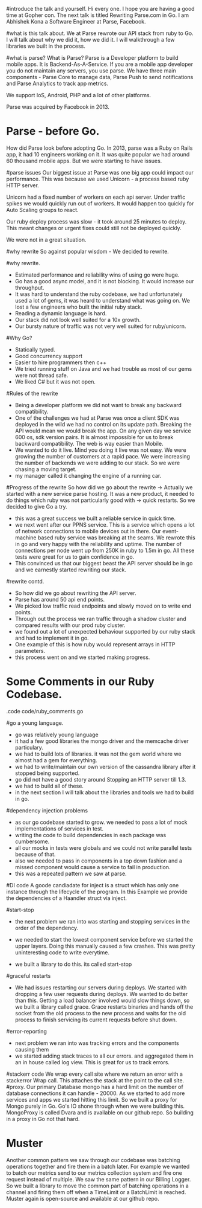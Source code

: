 #introduce the talk and yourself.
Hi every one. I hope you are having a good time at Gopher con. The next talk is titled Rewriting Parse.com in Go.
I am Abhishek Kona a Software Engineer at Parse, Facebook.

#what is this talk about.
We at Parse rewrote our API stack from ruby to Go. I
will talk about why we did it, how we did it. I will walkthrough a few libraries we built in the process.

#what is parse?
What is Parse? Parse is a Developer platform to build mobile apps. It is Backend-As-A-Service. If you are a mobile app developer you do not maintain any servers, you use parse. We have three main components - Parse Core to manage data, Parse Push to send notifications and Parse Analytics to track app metrics.

We support IoS, Android, PHP and a lot of other platforms.

Parse was acquired by Facebook in 2013.

# Parse - before Go.
How did Parse look before adopting Go. In 2013, parse was a Ruby on Rails app, it had 10 engineers working on it. It was quite popular we had around 60 thousand mobile apps. But we were starting to have issues.

#parse issues
Our biggest issue at Parse was one big app could impact our performance. This was because we used Unicorn - a process based ruby HTTP server.

Unicorn had a fixed number of workers on each api server. Under traffic spikes we would quickly run out of workers. It would happen too quickly for Auto Scaling groups to react.

Our ruby deploy process was slow - it took around 25 minutes to deploy. This meant changes or urgent fixes could still not be deployed quickly.

We were not in a great situation.

#why rewrite
So against popular wisdom - We decided to rewrite.

#why rewrite.
* Estimated performance and reliability wins of using go were huge.
* Go has a good async model, and it is not blocking. It would increase our throughput.
* It was hard to understand the ruby codebase, we had unfortunately used a lot of gems, it was heard to understand what was going on.
We lost a few engineers who built the initial ruby stack.
* Reading a dynamic language is hard.
* Our stack did not look well suited for a 10x growth.
* Our bursty nature of traffic was not very well suited for ruby/unicorn.

#Why Go?
- Statically typed.
- Good concurrency support
- Easier to hire programmers then c++
- We tried running stuff on Java and we had trouble as most of our gems were not thread safe.
- We liked C# but it was not open.

#Rules of the rewrite
- Being a developer platform we did not want to break any backward compatibility.
- One of the challenges we had at Parse was once a client SDK was deployed in the wild we had no control on its update path. Breaking the API would mean we would break the app. On any given day we service 600 os, sdk version pairs. It is almost impossible for us to break backward compatibility. The web is way easier than Mobile.
- We wanted to do it live. Mind you doing it live was not easy. We were growing the number of customers at
a rapid pace. We were increasing the number of backends we were adding to our stack. So we were chasing a moving target.
- my manager called it changing the engine of a running car.

#Progress of the rewrite
So how did we go about the rewrite ->
Actually we started with a new service parse hosting. It was a new product, it needed to do things which ruby was not particularly good with -> quick restarts.
So we decided to give Go a try.
* this was a great success we built a reliable service in quick time.
* we next went after our PPNS service. This is a service which opens a lot of network connections to mobile devices out in there. Our event-machine based ruby service was breaking at the seams. We rewrote this in go and very happy with the reliability and uptime.
The number of connections per node went up from 250K in ruby to 1.5m in go.
All these tests were great for us to gain confidence in go.
* This convinced us that our biggest beast the API server should be in go and we earnestly started rewriting our stack.

#rewrite contd.
* So how did we go about rewriting the API server.
* Parse has around 50 api end points.
* We picked low traffic read endpoints and slowly moved on to write end points.
* Through out the process we ran traffic through a shadow cluster and compared results with our prod ruby cluster.
* we found out a lot of unexpected behaviour supported by our ruby stack and had to implement it in go.
* One example of this is how ruby would represent arrays in HTTP parameters.
* this process went on and we started making progress.

# Some Comments in our Ruby Codebase.
.code code/ruby_comments.go

#go a young language.
- go was relatively young language
- it had a few good libraries the mongo driver and the memcache driver particulary.
- we had to build lots of libraries. it was not the gem world where we almost had a gem for everything.
- we had to write/maintain our own version of the cassandra library after it stopped being supported.
- go did not have a good story around Stopping an HTTP server till 1.3.
- we had to build all of these.
- in the next section I will talk about the libraries and tools we had to build in go.

#dependency injection problems
- as our go codebase started to grow. we needed to pass a lot of mock implementations of services in test.
- writing the code to build dependencies in each package was cumbersome.
- all our mocks in tests were globals and we could not write parallel tests because of that.
- also we needed to pass in components in a top down fashion and a missed component would cause a service to fail in production.
- this was a repeated pattern we saw at parse.

#DI code
A goode candiadate for inject is a struct which has only one instance through the lifecycle of the program. In this Example we provide the dependencies of a Haandler struct via inject.

#start-stop
- the next problem we ran into was starting and stopping services in the order of the dependency.
- we needed to start the lowest component service before we started the upper layers. Doing this manually caused a few crashes. This was pretty uninteresting code to write everytime.

- we built a library to do this. its called start-stop

#graceful restarts
- We had issues restarting our servers during deploys. We started with dropping a few user requests during deploys. We wanted to do better than this. Getting a load balancer involved would slow things down, so we built a library called grace. Grace restarts binaries and hands off the socket from the old process to the new process and waits for the old process to finish servicing its current requests before shut down.

#error-reporting
- next problem we ran into was tracking errors and the components causing them
- we started adding stack traces to all our errors. and aggregated them in an in house called log view. This is great for us to track errors.

#stackerr code
We wrap every call site where we return an error with a stackerror Wrap call. This attaches the stack at the point to the call site.
#proxy.
Our primary Database mongo has a hard limit on the number of database connections it can handle - 20000. As we started to add more services and apps we started hitting this limit. So we built a proxy for Mongo purely in Go. Go's IO shone through when we were building this. MongoProxy is called Dvara and is available on our github repo. So building in a proxy in Go not that hard.

# Muster

Another common pattern we saw through our codebase was batching operations together and fire them in a batch later. For example we wanted to batch our metrics send to our metrics collection system and fire one request instead of multiple. We saw the same pattern in our Billing Logger. So we built a library to move the common part of batching operations in a channel and firing them off when a TimeLimit or a BatchLimit is reached. Muster again is open-source and available at our github repo.
